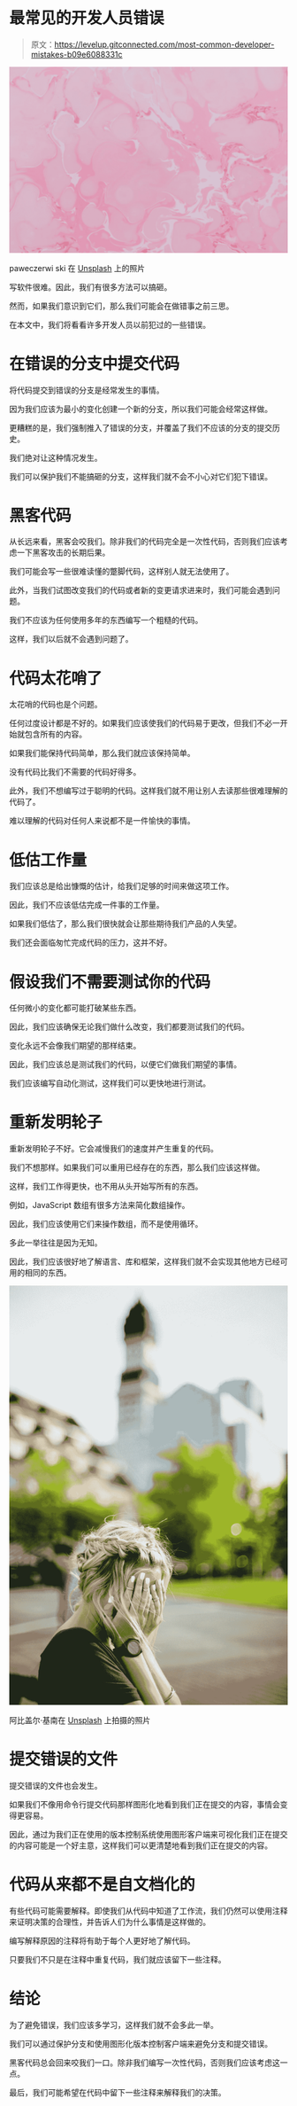# 最常见的开发人员错误

> 原文：<https://levelup.gitconnected.com/most-common-developer-mistakes-b09e6088331c>

![](img/516e35ba933c5e15060483cda62a1bb1.png)

paweczerwi ski 在 [Unsplash](https://unsplash.com?utm_source=medium&utm_medium=referral) 上的照片

写软件很难。因此，我们有很多方法可以搞砸。

然而，如果我们意识到它们，那么我们可能会在做错事之前三思。

在本文中，我们将看看许多开发人员以前犯过的一些错误。

# 在错误的分支中提交代码

将代码提交到错误的分支是经常发生的事情。

因为我们应该为最小的变化创建一个新的分支，所以我们可能会经常这样做。

更糟糕的是，我们强制推入了错误的分支，并覆盖了我们不应该的分支的提交历史。

我们绝对让这种情况发生。

我们可以保护我们不能搞砸的分支，这样我们就不会不小心对它们犯下错误。

# 黑客代码

从长远来看，黑客会咬我们。除非我们的代码完全是一次性代码，否则我们应该考虑一下黑客攻击的长期后果。

我们可能会写一些很难读懂的蹩脚代码，这样别人就无法使用了。

此外，当我们试图改变我们的代码或者新的变更请求进来时，我们可能会遇到问题。

我们不应该为任何使用多年的东西编写一个粗糙的代码。

这样，我们以后就不会遇到问题了。

# 代码太花哨了

太花哨的代码也是个问题。

任何过度设计都是不好的。如果我们应该使我们的代码易于更改，但我们不必一开始就包含所有的内容。

如果我们能保持代码简单，那么我们就应该保持简单。

没有代码比我们不需要的代码好得多。

此外，我们不想编写过于聪明的代码。这样我们就不用让别人去读那些很难理解的代码了。

难以理解的代码对任何人来说都不是一件愉快的事情。

# 低估工作量

我们应该总是给出慷慨的估计，给我们足够的时间来做这项工作。

因此，我们不应该低估完成一件事的工作量。

如果我们低估了，那么我们很快就会让那些期待我们产品的人失望。

我们还会面临匆忙完成代码的压力，这并不好。

# 假设我们不需要测试你的代码

任何微小的变化都可能打破某些东西。

因此，我们应该确保无论我们做什么改变，我们都要测试我们的代码。

变化永远不会像我们期望的那样结束。

因此，我们应该总是测试我们的代码，以便它们做我们期望的事情。

我们应该编写自动化测试，这样我们可以更快地进行测试。

# 重新发明轮子

重新发明轮子不好。它会减慢我们的速度并产生重复的代码。

我们不想那样。如果我们可以重用已经存在的东西，那么我们应该这样做。

这样，我们工作得更快，也不用从头开始写所有的东西。

例如，JavaScript 数组有很多方法来简化数组操作。

因此，我们应该使用它们来操作数组，而不是使用循环。

多此一举往往是因为无知。

因此，我们应该很好地了解语言、库和框架，这样我们就不会实现其他地方已经可用的相同的东西。

![](img/78989c304af668389aee1cf4f61f413c.png)

阿比盖尔·基南在 [Unsplash](https://unsplash.com?utm_source=medium&utm_medium=referral) 上拍摄的照片

# 提交错误的文件

提交错误的文件也会发生。

如果我们不像用命令行提交代码那样图形化地看到我们正在提交的内容，事情会变得更容易。

因此，通过为我们正在使用的版本控制系统使用图形客户端来可视化我们正在提交的内容可能是一个好主意，这样我们可以更清楚地看到我们正在提交的内容。

# 代码从来都不是自文档化的

有些代码可能需要解释。即使我们从代码中知道了工作流，我们仍然可以使用注释来证明决策的合理性，并告诉人们为什么事情是这样做的。

编写解释原因的注释将有助于每个人更好地了解代码。

只要我们不只是在注释中重复代码，我们就应该留下一些注释。

# 结论

为了避免错误，我们应该多学习，这样我们就不会多此一举。

我们可以通过保护分支和使用图形化版本控制客户端来避免分支和提交错误。

黑客代码总会回来咬我们一口。除非我们编写一次性代码，否则我们应该考虑这一点。

最后，我们可能希望在代码中留下一些注释来解释我们的决策。